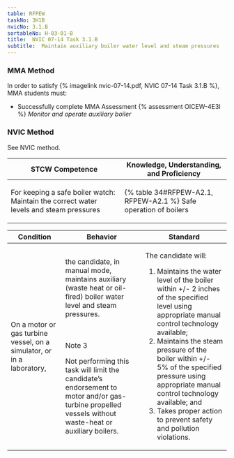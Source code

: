 ```yaml
---
table: RFPEW
taskNo: 3H1B
nvicNo: 3.1.B 
sortableNo: H-03-01-B
title:  NVIC 07-14 Task 3.1.B
subtitle:  Maintain auxiliary boiler water level and steam pressures
---
```



### MMA Method

In order to satisfy  {% imagelink nvic-07-14.pdf, NVIC 07-14 Task 3.1.B %}, MMA students must:

* Successfully complete MMA Assessment {% assessment OICEW-4E3I %} *Monitor and operate auxiliary boiler*


### NVIC Method

<a onclick="togglevisibility('nvic_methods')" >See NVIC method.</a>

<div id='nvic_methods' class='hide'>

<table>
<thead>
<tr>
<th class='forty'> STCW Competence </th>
<th class='sixty'> Knowledge, Understanding, and Proficiency </th>
</tr>
</thead>




<tbody>
<tr><td markdown='1'>

For keeping a safe boiler watch: Maintain the correct water levels and steam pressures

</td><td markdown='1'>

{% table 34#RFPEW-A2.1, RFPEW-A2.1 %} Safe operation of boilers

</td></tr>


</tbody>
</table>


<table>
<thead>
<tr><th class='twenty'>  Condition </th><th class='twenty'> Behavior </th><th  class='sixty'>Standard </th></tr>
</thead>
<tbody >



<tr><td markdown='1'>

On a motor or gas turbine vessel, on a simulator, or in a laboratory,

</td><td markdown='1'>

the candidate, in manual mode, maintains auxiliary (waste heat or oil-fired) boiler water level and steam pressures.

<br>

<div class="tooltip" markdown='1'>

Note 3

Not performing this task will limit the candidate’s endorsement to motor and/or gas-turbine propelled vessels without waste-heat or auxiliary boilers. 

</div>


</td><td markdown='1'>

The candidate will:

1. Maintains the water level of the boiler within +/- 2 inches of the specified level using appropriate manual control technology available;
2. Maintains the steam pressure of the boiler within +/- 5% of the specified pressure using appropriate manual control technology available; and
3. Takes proper action to prevent safety and pollution violations.

</td></tr>
</tbody>
</table>
</div>
